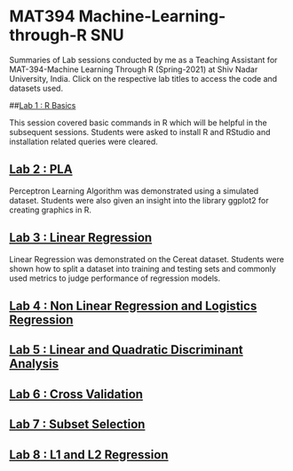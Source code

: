 # MAT394 Machine-Learning-through-R SNU

Summaries of Lab sessions conducted by me as a Teaching Assistant for MAT-394-Machine Learning Through R (Spring-2021) at Shiv Nadar University, India. Click on the respective lab titles to access the code and datasets used.

##[Lab 1 : R Basics](https://github.com/mansigoel0029/MAT394---Machine-Learning-through-R---SNU/tree/main/Lab%201%20-%20R%20Basics)


This session covered basic commands in R which will be helpful in the subsequent sessions. Students were asked to install R and RStudio and installation related queries were cleared. 


## [Lab 2 : PLA](https://github.com/mansigoel0029/MAT394---Machine-Learning-through-R---SNU/tree/main/Lab%202%20-%20PLA)


Perceptron Learning Algorithm was demonstrated using a simulated dataset. Students were also given an insight into the  library ggplot2 for creating graphics in R. 


## [Lab 3 : Linear Regression](https://github.com/mansigoel0029/MAT394---Machine-Learning-through-R---SNU/tree/main/Lab%203%20-%20LR)


Linear Regression was demonstrated on the Cereat dataset. Students were shown how to split a dataset into training and testing sets and commonly used metrics to judge performance of regression models. 


## [Lab 4 : Non Linear Regression and Logistics Regression](https://github.com/mansigoel0029/MAT394---Machine-Learning-through-R---SNU/tree/main/Lab%204%20-%20Non-LR%2C%20Logistic%20Regression)


## [Lab 5 : Linear and Quadratic Discriminant Analysis](https://github.com/mansigoel0029/MAT394---Machine-Learning-through-R---SNU/tree/main/Lab%205%20-%20LDA%2C%20QDA)


## [Lab 6 : Cross Validation](https://github.com/mansigoel0029/MAT394---Machine-Learning-through-R---SNU/tree/main/Lab%206%20-%20Cross%20Validation)


## [Lab 7 : Subset Selection](https://github.com/mansigoel0029/MAT394---Machine-Learning-through-R---SNU/tree/main/Lab%207%20-%20Subset%20Selection)


## [Lab 8 : L1 and L2 Regression](https://github.com/mansigoel0029/MAT394---Machine-Learning-through-R---SNU/tree/main/Lab%208%20-%20L1%2CL2%20Regression)
